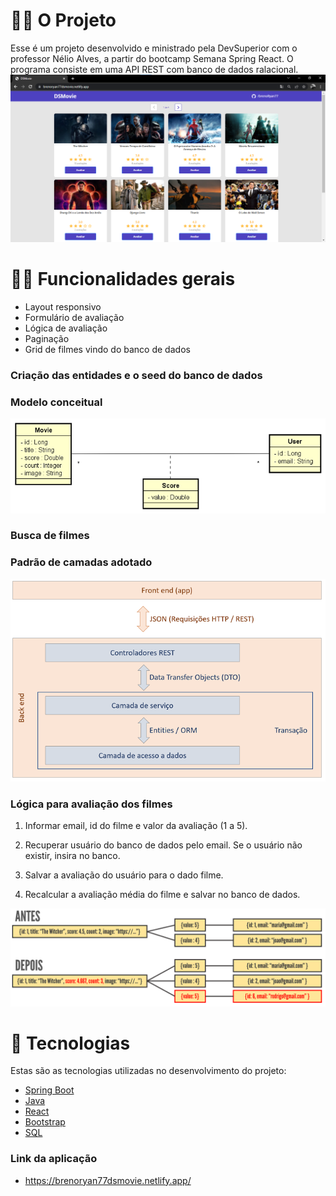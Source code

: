 
# 👷🏻 O Projeto
Esse é um projeto desenvolvido e ministrado pela DevSuperior com o professor Nélio Alves, a partir do bootcamp Semana Spring React. O programa consiste em uma API REST com banco de dados ralacional.<br>
![Banner Readme Ignews](https://github.com/brenoRyan77/imds/blob/main/IMG/image.png)

# 🤳🏻 Funcionalidades gerais
- Layout responsivo
- Formulário de avaliação
- Lógica de avaliação
- Paginação
- Grid de filmes vindo do banco de dados


### Criação das entidades e o seed do banco de dados
### Modelo conceitual 
  ![Image](https://github.com/brenoRyan77/imds/blob/main/dsmovie-dominio.png "Modelo conceitual")
  
 ###  Busca de filmes 
 ### Padrão de camadas adotado 
  ![Image](https://github.com/brenoRyan77/imds/blob/main/padrao-camadas.png "Modelo conceitual")
    
 ### Lógica para avaliação dos filmes
1) Informar email, id do filme e valor da avaliação (1 a 5).

2) Recuperar usuário do banco de dados pelo email. Se o usuário não existir, insira no banco.

3) Salvar a avaliação do usuário para o dado filme.

4) Recalcular a avaliação média do filme e salvar no banco de dados.

![Image](https://github.com/brenoRyan77/imds/blob/main/dsmovie-objs.png "Padrão camadas")
          
          
# 🚀 Tecnologias
Estas são as tecnologias utilizadas no desenvolvimento do projeto:

- <a href="https://nextjs.org/" target="_blank">Spring Boot</a> <br>
- <a href="https://nextjs.org/" target="_blank">Java</a> <br>
- <a href="https://nextjs.org/" target="_blank">React</a> <br>
- <a href="https://nextjs.org/" target="_blank">Bootstrap</a> <br>
- <a href="https://nextjs.org/" target="_blank">SQL</a> <br>         
          
 ### Link da aplicação
 - https://brenoryan77dsmovie.netlify.app/
